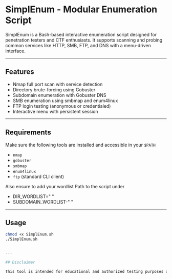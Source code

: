 # SimplEnum - Modular Enumeration Script

SimplEnum is a Bash-based interactive enumeration script designed for penetration testers and CTF enthusiasts. It supports scanning and probing common services like HTTP, SMB, FTP, and DNS with a menu-driven interface.

---

## Features

- Nmap full port scan with service detection
- Directory brute-forcing using Gobuster
- Subdomain enumeration with Gobuster DNS
- SMB enumeration using smbmap and enum4linux
- FTP login testing (anonymous or credentialed)
- Interactive menu with persistent session

---

## Requirements

Make sure the following tools are installed and accessible in your `$PATH`

- `nmap`
- `gobuster`
- `smbmap`
- `enum4linux`
- `ftp` (standard CLI client)

Also ensure to add your wordlist Path to the script under

- DIR_WORDLIST=" "
- SUBDOMAIN_WORDLIST-" "

---

## Usage

```bash
chmod +x SimplEnum.sh
./SimplEnum.sh


---

## Disclaimer

This tool is intended for educational and authorized testing purposes only. Use responsibly and only on systems you have permission to test.

